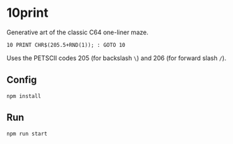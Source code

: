 # 10print

Generative art of the classic C64 one-liner maze.

```basic
10 PRINT CHR$(205.5+RND(1)); : GOTO 10
```

Uses the PETSCII codes 205 (for backslash `\`) and 206 (for forward slash `/`).

## Config

```
npm install
```

## Run

```
npm run start
```
